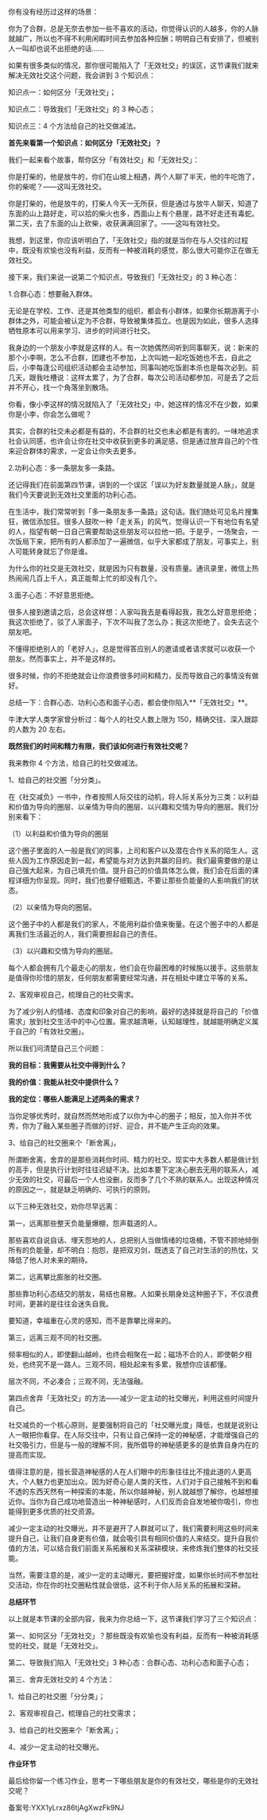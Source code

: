你有没有经历过这样的场景：

你为了合群，总是无奈去参加一些不喜欢的活动，你觉得认识的人越多，你的人脉就越广，所以也不得不利用闲暇时间去参加各种应酬；明明自己有安排了，但被别人一叫却也说不出拒绝的话……

如果有很多类似的情况，那你很可能陷入了「无效社交」的误区，这节课我们就来解决无效社交这个问题，我会讲到 3 个知识点：

知识点一：如何区分「无效社交」；

知识点二：导致我们「无效社交」的 3 种心态；

知识点三：4 个方法给自己的社交做减法。

**首先来看第一个知识点：如何区分「无效社交」？**

我们一起来看个故事，帮你区分「有效社交」和「无效社交」：

你是打柴的，他是放牛的，你们在山坡上相遇，两个人聊了半天，他的牛吃饱了，你的柴呢？——这叫无效社交。 

你是打柴的，他是放牛的，打柴人今天一无所获，但是通过与放牛人聊天，知道了东面的山上路好走，可以拾的柴火也多，西面山上有个悬崖，路不好走还有毒蛇。第二天，去了东面的山上砍柴，收获满满回家了。——这叫有效社交。

我想，到这里，你应该听明白了，「无效社交」指的就是当你在与人交往的过程中，既没有欢愉也没有利益，反而有一种被消耗的感觉，那么很大可能你正在做无效社交。

接下来，我们来说一说第二个知识点，导致我们「无效社交」的 3 种心态：

1.合群心态：想要融入群体。

无论是在学校、工作、还是其他类型的组织，都会有小群体，如果你长期游离于小群体之外，可能会被认定为不合群，导致被集体孤立。也是因为如此，很多人选择牺牲原本可以用来学习、进步的时间进行社交。

我身边的一个朋友小李就是这样的人。有一次她偶然间听到同事聊天，说：新来的那个小李啊，怎么不合群，团建也不参加，上次叫她一起吃饭她也不去，自此之后，小李每逢公司组织活动都会主动参加，同事叫她吃饭剧本杀也是每次必到。前几天，跟我吐槽说：这样太累了，为了合群，每次公司活动都参加，可是去了之后并不开心，找一个角落坐到散场。

你看，像小李这样的情况就陷入了「无效社交」中，她这样的情况不在少数，如果你是小李，你会怎么做呢？

其实，合群的社交未必都是有益的，不合群的社交也未必都是有害的。一味地追求社会认同感，也许会让你在社交中收获到更多的满足感，但是通过放弃自己的个性来迎合群体的需求，一定会让你失去更多。

2.功利心态：多一条朋友多一条路。

还记得我们在前面第四节课，讲到的一个误区「误以为好友数量就是人脉」，就是我们今天要说到无效社交里面的功利心态。

在生活中，我们常常听到「多一条朋友多一条路」这句话。我们随处可见名片搜集狂，微信添加狂。很多人鼓吹一种「走关系」的风气，觉得认识一下有地位有名望的人，指望有朝一日自己需要帮助这些朋友可以拉他一把。于是乎，一场聚会，一次饭局下来，把所有的人都添加了一遍微信，似乎大家都成了朋友，可事实上，别人可能转身就忘了你是谁。

为什么你的社交是无效社交，就是因为只有数量，没有质量。通讯录里，微信上热热闹闹几百上千人，真正能帮上忙的却没有几个。

3.面子心态：不好意思拒绝。

很多人接到邀请之后，总会这样想：人家叫我去是看得起我，我怎么好意思拒绝；我这次拒绝了，驳了人家面子，下次不叫我了怎么办；我这次拒绝了，会失去这个朋友吧。

不懂得拒绝别人的「老好人」，总是觉得答应别人的邀请或者请求就可以收获一个朋友。然而事实上，并不是这样的。

很多时候，你的不拒绝就会让你浪费很多时间和精力，反而导致自己的事情没有做好。

总结一下：合群心态、功利心态和面子心态，都会使你陷入**「无效社交」**。

牛津大学人类学家曾分析过：每个人的社交人数上限为 150，精确交往、深入跟踪的人数为 20 左右。

**既然我们的时间和精力有限，我们该如何进行有效社交呢？**

我来教你 4 个方法，给自己的社交做减法。

1、给自己的社交圈「分分类」。

在《社交减负》一书中，作者按照人际交往的动机，将人际关系分为三类：以利益和价值为导向的圈层、以亲情为导向的圈层、以兴趣和交情为导向的圈层。我们分别来看下：

（1）以利益和价值为导向的圈层

这个圈子里面的人一般是我们的同事，上司和客户以及潜在合作关系的陌生人。这些人因为工作原因走到一起，希望能与对方达到共赢的目的。我们最需要做的是让自己强大起来，为自己填充价值。提升自己的价值具体怎么做，我们会在后面的课程详细为你呈现。同时，我们也要仔细甄选，不要让那些负能量的人影响我们的状态。

（2）以亲情为导向的圈层。

这个圈子中的人都是我们的家人，不能用利益价值来衡量。在这个圈子中的人都是离我们生活最近的人，我们需要担起自己的责任。

（3）以兴趣和交情为导向的圈层。

每个人都会拥有几个最走心的朋友，他们会在你最困难的时候施以援手。这些朋友是值得你珍惜的朋友，任何朋友都需要经常沟通，并在相处中建立平等的关系。

2、客观审视自己，梳理自己的社交需求。

为了减少别人的情绪、态度和印象对自己的影响，最好的选择就是将自己的「价值需求」放到社交生活中的中心位置。需求越清晰，认知越理性，就越能明确定义属于自己的「有效社交圈」。

所以我们问清楚自己三个问题：

**我的目标：我需要从社交中得到什么？**

**我的价值：我能从社交中提供什么？**

**我的定位：哪些人能满足上述两条的需求？**

当你足够优秀时，就自然而然地形成了以你为中心的圈子；相反，加入你并不优秀，你为了融入某些圈子而做的讨好、迎合，并不能产生正向的效果。

3、给自己的社交圈来个「断舍离」。

所谓断舍离，舍弃的是那些消耗你时间、精力的社交。现实中大多数人都是做计划的高手，但是执行计划时往往迟疑不决。比如本要下定决心删去无用的联系人，减少无效的社交，可最后一个人也没删，反而多了几个不熟的联系人。出现这种情况的原因之一，就是缺乏明确的、可执行的原则。

以下三种无效社交，劝你尽早远离：

第一，远离那些整天负能量爆棚，怨声载道的人。

那些喜欢自说自话、埋天怨地的人，总把别人当做情绪的垃圾桶，不管不顾地倾倒所有的负能量，却不明白：抱怨，是把双刃剑，既透支了自己对生活的的热忱，又降低了他人对未来的期待。

第二，远离攀比膨胀的社交圈。

那些靠功利心态结交的朋友，易结也易散。人如果长期身处这种圈子下，不仅浪费时间，更甚的是往往会迷失自我。

要知道，幸福重在心灵的感知，而不是靠攀比得来的。

第三，远离三观不同的社交圈。

频率相似的人，即使翻山越岭，也终会相聚在一起；磁场不合的人，即使朝夕相处，也终究不是一路人。三观不同，相处起来有多累，我想你应该都懂。

层次不同，不必凑合；三观不同，无法强融。

第四点舍弃「无效社交」的方法——减少一定主动的社交曝光，利用这些时间提升自己。

社交减负的一个核心原则，是要强制将自己的「社交曝光度」降低，也就是说别让人一眼把你看穿。在人际交往中，只有让自己保持一定的神秘感，才能增强自己的社交吸引力，但是与一般的理解不同，我所倡导的神秘感更多的是依靠自身内在的提高而实现。

值得注意的是，擅长营造神秘感的人在人们眼中的形象往往比不擅此道的人更高大，个人魅力也更加出众。因为好奇心是人类的天性，人们对于自己接触不到和看不透的东西天然有一种探索的本能，所以你越神秘，别人就越想了解你，也越想接近你。当你为自己成功地营造出一种神秘感时，人们反而会自发地被你吸引，你也能得到更多优质的社交资源。

减少一定主动的社交曝光，并不是避开了人群就可以了，我们需要利用这些时间来提升自己，让我们自身更有价值，就会吸引具有相同价值的人来结交。提升自我价值的方法，可以结合我们前面关系拓展和关系深耕模块，来修炼我们整体的社交技能。

当然，需要注意的是，减少一定的主动曝光，要把握好度，如果你长时间不参加社交活动，你在你的社交圈粘性就会很低，这不利于你人际关系的拓展和深耕。

**总结环节**

以上就是本节课的全部内容，我来为你总结一下，这节课我们学习了三个知识点：

第一、如何区分「无效社交」？那些既没有欢愉也没有利益，反而有一种被消耗感觉的社交，就是「无效社交」。

第二、导致我们陷入「无效社交」3 种心态：合群心态、功利心态和面子心态；

第三、舍弃无效社交的 4 个方法：

1、给自己的社交圈「分分类」；

2、客观审视自己，梳理自己的社交需求；

3、给自己的社交圈来个「断舍离」；

4、减少一定主动的社交曝光。

**作业环节**

最后给你留一个练习作业，思考一下哪些朋友是你的有效社交，哪些是你的无效社交呢？

备案号:YXX1yLrxz86tjAgXwzFk9NJ